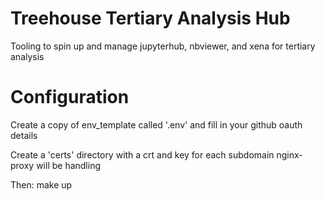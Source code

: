 # Treehouse Tertiary Analysis Hub
Tooling to spin up and manage jupyterhub, nbviewer, and xena for tertiary analysis

# Configuration
Create a copy of env_template called '.env' and fill in your github oauth details

Create a 'certs' directory with a crt and key for each subdomain nginx-proxy will be handling

Then:
  make up
